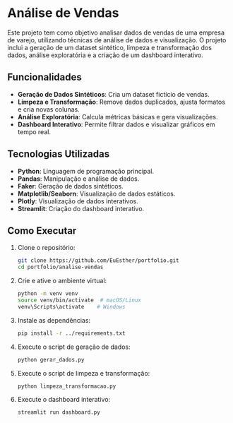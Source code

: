 # Análise de Vendas

Este projeto tem como objetivo analisar dados de vendas de uma empresa de varejo, utilizando técnicas de análise de dados e visualização. O projeto inclui a geração de um dataset sintético, limpeza e transformação dos dados, análise exploratória e a criação de um dashboard interativo.

## Funcionalidades

- **Geração de Dados Sintéticos**: Cria um dataset fictício de vendas.
- **Limpeza e Transformação**: Remove dados duplicados, ajusta formatos e cria novas colunas.
- **Análise Exploratória**: Calcula métricas básicas e gera visualizações.
- **Dashboard Interativo**: Permite filtrar dados e visualizar gráficos em tempo real.

## Tecnologias Utilizadas

- **Python**: Linguagem de programação principal.
- **Pandas**: Manipulação e análise de dados.
- **Faker**: Geração de dados sintéticos.
- **Matplotlib/Seaborn**: Visualização de dados estáticos.
- **Plotly**: Visualização de dados interativos.
- **Streamlit**: Criação do dashboard interativo.

## Como Executar

1. Clone o repositório:
    ```bash
    git clone https://github.com/EuEsther/portfolio.git
    cd portfolio/analise-vendas

2. Crie e ative o ambiente virtual:
    ```bash
    python -m venv venv
    source venv/bin/activate  # macOS/Linux
    venv\Scripts\activate    # Windows

3. Instale as dependências:
    ```bash
    pip install -r ../requirements.txt

4. Execute o script de geração de dados:
    ```bash
    python gerar_dados.py

5. Execute o script de limpeza e transformação:
    ```bash
    python limpeza_transformacao.py

6. Execute o dashboard interativo:
    ```bash
    streamlit run dashboard.py
